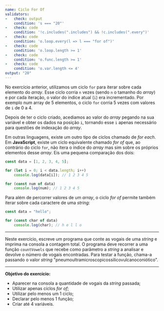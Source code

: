 ```yaml
---
name: Ciclo For Of
validators:
-   check: output
    condition: 's === "20"'
-   check: code
    condition: '!c.includes(".includes") && !c.includes(".every")'
-   check: code
    condition: 'o.loop.every(l => l === "for of")'
-   check: code
    condition: 'o.loop.length >= 1'
-   check: code
    condition: 'o.func.length >= 1'
-   check: code
    condition: 'o.var.length <= 4'
output: "20"
---
```


No exercício anterior, utilizamos um ciclo `for` para iterar sobre cada elemento do *array*. Esse ciclo corria `n` vezes (sendo `n` o tamanho do *array*) e por cada iteração, o valor do indice atual (`i`) era incrementado. Por exemplo num array de 5 elementos, o ciclo `for` corria 5 vezes com valores de `i` de 0 a 4.

Depois de ter o ciclo criado, acediamos ao valor do *array* pegando na sua variável e obter os dados na posição `i`, tornando esse `i` apenas necessário para questões de indexação do *array*.

Em outras linguagens, existe um outro tipo de ciclos chamado de *for each*. Em **JavaScript**, existe um ciclo equivalente chamado *for of* que, ao contrário do ciclo `for`, não itera o índice do *array* mas sim sobre os próprios elementos desse *array*. Eis uma pequena comparação dos dois:

```js
const data = [1, 2, 3, 4, 5];

for (let i = 0; i < data.length; i++)
    console.log(data[i]); // 1 2 3 4 5

for (const num of data)
    console.log(num); // 1 2 3 4 5
```

Para além de percorrer valores de um *array*, o ciclo *for of* permite também iterar sobre cada caractere de uma *string*:

```js
const data = "hello";

for (const char of data)
    console.log(char); // h e l l o
```

***

Neste exercício, escreve um programa que conte as vogais de uma *string* e imprima na consola a contagem total. O programa deve recorrer a uma função `countVowels` que recebe como parâmetro a *string* a analisar e devolve o número de vogais encontradas. Para testar a função, chama-a passando o valor *string* "pneumoultramicroscopicossilicovulcanoconiótico".

***

**Objetivo do exercício:**
- Aparecer na consola a quantidade de vogais da *string* passada;
- Utilizar apenas cíclos *for of*;
- Utilizar pelo menos um 1 ciclo;
- Declarar pelo menos 1 função;
- Criar até 4 variáveis.